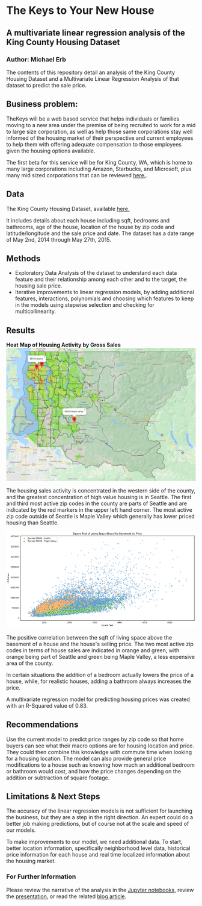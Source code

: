 # The Keys to Your New House

## A multivariate linear regression analysis of the King County Housing Dataset

### Author: Michael Erb

The contents of this repository detail an analysis of the King County Housing Dataset and a Multivariate Linear Regression Analysis of that dataset to predict the sale price.

## Business problem:

TheKeys will be a web based service that helps individuals or families moving to a new area under the premise of being recruited to work for a mid to large size corporation, as well as help those same corporations stay well informed of the housing market of their perspective and current employees to help them with offering adequate compensation to those employees given the housing options available.

The first beta for this service will be for King County, WA, which is home to many large corporations including Amazon, Starbucks, and Microsoft, plus many mid sized corporations that can be reviewed [here.](https://en.wikipedia.org/wiki/List_of_companies_based_in_Seattle).

## Data

The King County Housing Dataset, available [here.](https://github.com/learn-co-students/dsc-mod-2-project-v2-1-onl01-dtsc-pt-012120/blob/master/kc_house_data.csv)

It includes details about each house including sqft, bedrooms and bathrooms, age of the house, location of the house by zip code and latitude/longitude and the sale price and date.  The dataset has a date range of May 2nd, 2014 through May 27th, 2015.

## Methods

* Exploratory Data Analysis of the dataset to understand each data feature and their relationship among each other and to the target, the housing sale price.
* Iterative improvements to linear regression models, by adding additional features, interactions, polynomials and choosing which features to keep in the models using stepwise selection and checking for multicollinearity.


## Results

**Heat Map of Housing Activity by Gross Sales**
![Gross Sales By Location Heatmap of King County with Zip Code Boundaries and the top two most active zip codes for house sales indicated with red markers](images/zipcode_map.png)

The housing sales activity is concentrated in the western side of the county, and the greatest concentration of high value housing is in Seattle.  The first and third most active zip codes in the county are parts of Seattle and are indicated by the red markers in the upper left hand corner. The most active zip code outside of Seattle is Maple Valley which generally has lower priced housing than Seattle.

![](images/sqft_above_vs_price.png)

The positive correlation  between the sqft of living space above the basement of a house and the house's selling price.  The two most active zip codes in terms of house sales are indicated in orange and green, with orange being part of Seattle and green being Maple Valley, a less expensive area of the county.

In certain situations the addition of a bedroom actually lowers the price of a house, while, for realistic houses, adding a bathroom always increases the price.

A multivariate regression model for predicting housing prices was created with an R-Squared value of 0.83.


## Recommendations

Use the current model to predict price ranges by zip code so that home buyers can see what their macro options are for housing location and price.  They could then combine this knowledge with commute time when looking for a housing location.  The model can also provide general price modifications to a house such as knowing how much an additional bedroom or bathroom would cost, and how the price changes depending on the addition or subtraction of square footage.

## Limitations & Next Steps

The accuracy of the linear regression models is not sufficient for launching the business, but they are a step in the right direction.  An expert could do a better job making predictions, but of course not at the scale and speed of our models.

To make improvements to our model, we need additional data.  To start, better location information, specifically neighborhood level data, historical price information for each house and real time localized information about the housing market.

### For Further Information

Please review the narrative of the analysis in the [Jupyter notebooks](index.ipynb), review the [presentation](theKeys.pdf), or read the related [blog article](https://medium.com/analytics-vidhya/waiting-for-the-bathroom-a-linear-regression-story-8b2b7c48bcc7).

